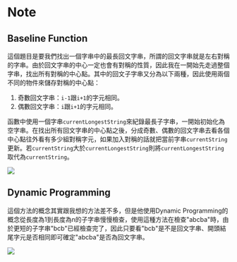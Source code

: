 # Note

## Baseline Function

這個題目是要我們找出一個字串中的最長回文字串，所謂的回文字串就是左右對稱的字串。由於回文字串的中心一定也會有對稱的性質，因此我在一開始先走過整個字串，找出所有對稱的中心點。其中的回文子字串又分為以下兩種，因此使用兩個不同的物件來儲存對稱的中心點：
1. 奇數回文字串：`i-1`跟`i+1`的字元相同。
2. 偶數回文字串：`i`跟`i+1`的字元相同。

函數中使用一個字串`currentLongestString`來紀錄最長子字串，一開始初始化為空字串。在找出所有回文字串的中心點之後，分成奇數、偶數的回文字串去看各個中心點往外看有多少組對稱字元，如果加入對稱的話就把當前字串`currentString`更新。若`currentString`大於`currentLongestString`則將`currentLongestString`取代為`currentString`。

![](https://i.imgur.com/5aQLvYX.png)

## Dynamic Programming

這個方法的概念其實跟我想的方法差不多，但是他使用Dynamic Programming的概念從長度為1到長度為n的子字串慢慢檢查，使用這種方法在檢查"abcba"時，由於更短的子字串"bcb"已經檢查完了，因此只要看"bcb"是不是回文字串、開頭結尾字元是否相同即可確定"abcba"是否為回文字串。

![](https://i.imgur.com/zkiPG0m.png)
